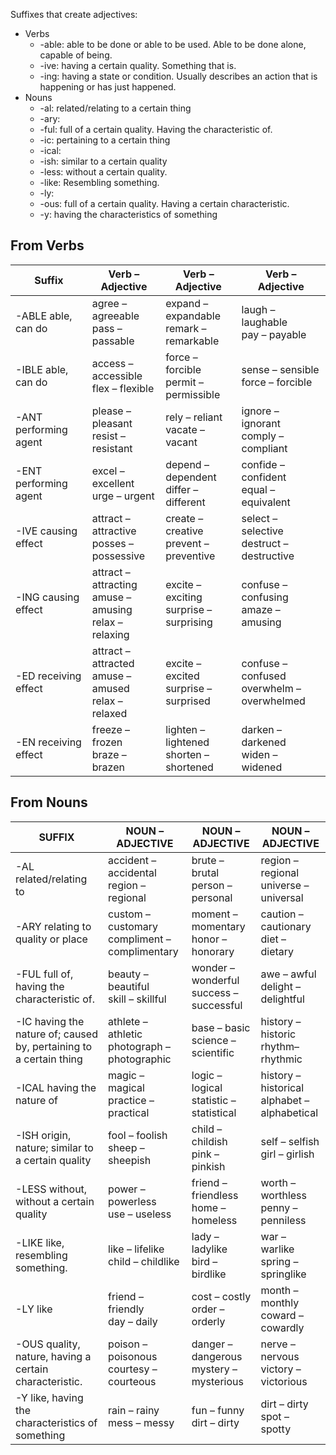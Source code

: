Suffixes that create adjectives:
- Verbs
  - -able: able to be done or able to be used. Able to be done alone, capable of being.
  - -ive: having a certain quality. Something that is.
  - -ing: having a state or condition. Usually describes an action that is happening or has just happened.
- Nouns
  - -al: related/relating to a certain thing
  - -ary:
  - -ful: full of a certain quality. Having the characteristic of.
  - -ic: pertaining to a certain thing
  - -ical: 
  - -ish: similar to a certain quality
  - -less: without a certain quality.
  - -like: Resembling something.
  - -ly: 
  - -ous: full of a certain quality. Having a certain characteristic.
  - -y: having the characteristics of something

## From Verbs

Suffix | Verb – Adjective | Verb – Adjective | Verb – Adjective 
--- | --- | --- | ---
-ABLE  able, can do | agree – agreeable<br/>pass – passable | expand – expandable<br/>remark – remarkable | laugh – laughable<br/>pay – payable
-IBLE  able, can do | access – accessible<br/>flex – flexible | force – forcible<br/>permit – permissible | sense – sensible<br/>force – forcible
-ANT  performing agent | please – pleasant<br/>resist – resistant | rely – reliant<br/>vacate – vacant | ignore – ignorant<br/>comply – compliant
-ENT  performing agent | excel – excellent<br/>urge – urgent | depend – dependent<br/>differ – different | confide – confident<br/>equal – equivalent
-IVE causing effect | attract – attractive<br/>posses – possessive | create – creative<br/>prevent – preventive | select – selective<br/>destruct – destructive
-ING  causing effect | attract – attracting<br/>amuse – amusing<br/>relax –relaxing | excite – exciting<br/>surprise –surprising | confuse – confusing<br/>amaze – amusing
-ED  receiving effect | attract – attracted<br/>amuse – amused<br/>relax – relaxed | excite – excited<br/>surprise – surprised | confuse – confused<br/>overwhelm – overwhelmed
-EN  receiving effect | freeze – frozen<br/>braze – brazen | lighten – lightened<br/>shorten – shortened | darken – darkened<br/>widen – widened

## From Nouns

SUFFIX | NOUN – ADJECTIVE | NOUN – ADJECTIVE | NOUN – ADJECTIVE
--- | --- | --- | --- 
-AL     related/relating to | accident – accidental<br/>region – regional | brute – brutal<br/>person – personal | region – regional<br/>universe –universal
-ARY  relating to quality or place | custom – customary<br/>compliment – complimentary | moment – momentary<br/>honor – honorary | caution – cautionary<br/>diet – dietary
-FUL  full of, having the characteristic of. | beauty – beautiful<br/>skill – skillful | wonder – wonderful<br/>success – successful | awe – awful<br/>delight – delightful | 
-IC  having the nature of; caused by, pertaining to a certain thing | athlete – athletic<br/>photograph – photographic | base – basic<br/>science – scientific | history – historic<br/>rhythm– rhythmic
-ICAL  having the nature of | magic – magical<br/>practice – practical | logic – logical<br/>statistic – statistical | history – historical<br/>alphabet – alphabetical
-ISH  origin, nature; similar to a certain quality | fool – foolish<br/>sheep – sheepish | child – childish<br/>pink – pinkish | self – selfish<br/>girl – girlish
-LESS  without, without a certain quality | power – powerless<br/>use – useless | friend – friendless<br/>home – homeless | worth – worthless<br/>penny – penniless
-LIKE  like, resembling something. | like – lifelike<br/>child – childlike | lady – ladylike<br/>bird – birdlike | war – warlike<br/>spring – springlike
-LY  like | friend – friendly<br/>day – daily | cost – costly<br/>order – orderly | month – monthly<br/>coward – cowardly
-OUS  quality, nature, having a certain characteristic. | poison – poisonous<br/>courtesy – courteous | danger – dangerous<br/>mystery – mysterious | nerve – nervous<br/>victory – victorious
-Y  like, having the characteristics of something | rain – rainy<br/>mess – messy | fun – funny<br/>dirt – dirty | dirt – dirty<br/>spot – spotty
